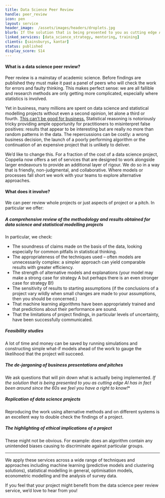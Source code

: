 ```yaml
---
title: Data Science Peer Review
handle: peer_review
icon: pen
layout: service
header_image:  /assets/images/headers/droplets.jpg
blurb: If the solution that is being presented to you as cutting edge AI has in fact been around since the 60s we feel you have a right to know!
linked_services: [data_science_strategy, mentoring, training]
clients: [sainsburys, kantar]
status: published
display_score: S14
---
```


#### What is a data science peer review?

Peer review is a mainstay of academic science. Before findings are published they must make it past a panel of peers who will check the work for errors and faulty thinking. This makes perfect sense: we are all fallible and research methods are only getting more complicated, especially where statistics is involved.

Yet in business, many millions are spent on data science and statistical modelling projects without even a second opinion, let alone a third or fourth. [This can’t be good for business.](https://rss.onlinelibrary.wiley.com/doi/full/10.1111/j.1740-9713.2017.01002.x) Statistical reasoning is notoriously tricky providing ample opportunity for practitioners to misinterpret false positives: results that appear to be interesting but are really no more than random patterns in the data. The repercussions can be costly: a wrong business decision, the launch of a poorly performing algorithm or the continuation of an expensive project that is unlikely to deliver.

We’d like to change this. For a fraction of the cost of a data science project, Coppelia now offers a set of services that are designed to work alongside larger endeavours to provide an additional layer of rigour. We do so in a way that is friendly, non-judgmental, and collaborative. Where models or processes fall short we work with your teams to explore alternative approaches.

#### What does it involve?

We can peer review whole projects or just aspects of project or a pitch. In particular we offer:

##### A comprehensive review of the methodology and results obtained for data science and statistical modelling projects

In particular, we check:

- The soundness of claims made on the basis of the data, looking especially for common pitfalls in statistical thinking.
- The appropriateness of the techniques used – often models are unnecessarily complex: a simpler approach can yield comparable results with greater efficiency.
- The strength of alternative models and explanations (your model may make a strong case for strategy A but perhaps there is an even stronger case for strategy B!)
- The sensitivity of results to starting assumptions (if the conclusions of a project vary wildly when small changes are made to your assumptions, then you should be concerned.)
- That machine learning algorithms have been appropriately trained and that predictions about their performance are sound.
- That the limitations of project findings, in particular levels of uncertainty, have been successfully communicated.

##### Feasibility studies

A lot of time and money can be saved by running simulations and constructing simple what-if models ahead of the work to gauge the likelihood that the project will succeed.

##### The de-jargoning of business presentations and pitches

We ask questions that will pin down what is actually being implemented. *If the solution that is being presented to you as cutting edge AI has in fact been around since the 60s we feel you have a right to know!**

##### Replication of data science projects

Reproducing the work using alternative methods and on different systems is an excellent way to double check the findings of a project.

##### The highlighting of ethical implications of a project

These might not be obvious. For example: does an algorithm contain any unintended biases causing to discriminate against particular groups.

---

We apply these services across a wide range of techniques and approaches including machine learning (predictive models and clustering solutions), statistical modelling in general, optimisation models, econometric modelling and the analysis of survey data.

If you feel that your project might benefit from the data science peer review service, we’d love to hear from you!
